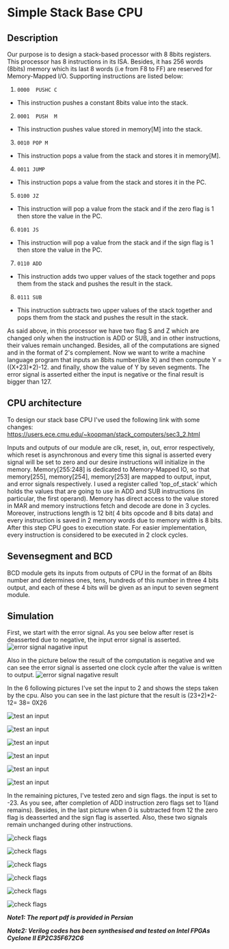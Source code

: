 # Simple Stack Base CPU

## Description

Our purpose is to design a stack-based processor with 8 8bits registers. This processor has 8 instructions in its ISA. Besides, it has 256 words (8bits) memory which its last 8 words (i.e from F8 to FF) are reserved for Memory-Mapped I/O. 
Supporting instructions are listed below:

1. `0000  PUSHC C`
  - This instruction pushes a constant 8bits value into the stack.

2. `0001  PUSH  M`
 - This instruction pushes value stored in memory[M] into the stack.

3. `0010 POP M`
 - This instruction pops a value from the stack and stores it in memory[M].

4. `0011 JUMP`
 - This instruction pops a value from the stack and stores it in the PC.

5. `0100 JZ`
 - This instruction will pop a value from the stack and if the zero flag is 1 then store the value in the PC.

6. `0101 JS`
 - This instruction will pop a value from the stack and if the sign flag is 1 then store the value in the PC.

7. `0110 ADD`
 - This instruction adds two upper values of the stack together and pops them from the stack and pushes the result in the stack.

8. `0111 SUB`
- This instruction subtracts two upper values of the stack together and pops them from the stack and pushes the result in the stack.

As said above, in this processor we have two flag S and Z which are changed only when the instruction is ADD or SUB, and in other instructions, their values remain unchanged.
Besides, all of the computations are signed and in the format of 2's complement. 
Now we want to write a machine language program that inputs an 8bits number(like X) and then compute Y = ((X+23)\*2)-12. and finally, show the value of Y by seven segments.
The error signal is asserted either the input is negative or the final result is bigger than 127. 

## CPU architecture 

To design our stack base CPU I've used the following link with some changes:
‫‪https://users.ece.cmu.e‬‬du/~koopman/stack_computers/sec3_2.html‬‬

Inputs and outputs of our module are clk, reset, in, out, error respectively, which reset is asynchronous and every time this signal is asserted every signal will be set to zero and our desire instructions will initialize in the memory. Memory[255:248] is dedicated to Memory-Mapped IO, so that memory[255], memory[254], memory[253] are mapped to output, input, and error signals respectively.
I used a register called 'top_of_stack' which holds the values that are going to use in ADD and SUB instructions (in particular, the first operand).
Memory has direct access to the value stored in MAR and memory instructions fetch and decode are done in 3 cycles. Moreover, instructions length is 12 bit( 4 bits opcode and 8 bits data) and every instruction is saved in 2 memory words due to memory width is 8 bits. After this step CPU goes to execution state. For easier implementation, every instruction is considered to be executed in 2 clock cycles.

## Sevensegment and BCD

BCD module gets its inputs from outputs of CPU in the format of an 8bits number and determines ones, tens, hundreds of this number in three 4 bits output, and each of these 4 bits will be given as an input to seven segment module.

## Simulation

First, we start with the error signal. As you see below after reset is deasserted due to negative, the input error signal is asserted.
![error signal nagative input](https://github.com/sepehrMSP/digital-system-design-laboratory/tree/master/StackBasedCPU/images/cpu1.JPG)

Also in the picture below the result of the computation is negative and we can see the error signal is asserted one clock cycle after the value is written to output.
![error signal nagative result](https://github.com/sepehrMSP/digital-system-design-laboratory/tree/master/StackBasedCPU/images/cpu2.JPG)

In the 6 following pictures I've set the input to 2 and shows the steps taken by the cpu. Also you can see in the last picture that the result is (23+2)\*2-12= 38= 0X26

![test an input](https://github.com/sepehrMSP/digital-system-design-laboratory/tree/master/StackBasedCPU/images/cpu3.JPG)

![test an input](https://github.com/sepehrMSP/digital-system-design-laboratory/tree/master/StackBasedCPU/images/cpu4.JPG)

![test an input](https://github.com/sepehrMSP/digital-system-design-laboratory/tree/master/StackBasedCPU/images/cpu5.JPG)

![test an input](https://github.com/sepehrMSP/digital-system-design-laboratory/tree/master/StackBasedCPU/images/cpu6.JPG)

![test an input](https://github.com/sepehrMSP/digital-system-design-laboratory/tree/master/StackBasedCPU/images/cpu7.JPG)

![test an input](https://github.com/sepehrMSP/digital-system-design-laboratory/tree/master/StackBasedCPU/images/cpu8.JPG)

In the remaining pictures, I've tested zero and sign flags. the input is set to -23. As you see, after completion of ADD instruction zero flags set to 1(and remains). Besides, in the last picture when 0 is subtracted from 12 the zero flag is deasserted and the sign flag is asserted. Also, these two signals remain unchanged during other instructions.

![check flags](https://github.com/sepehrMSP/digital-system-design-laboratory/tree/master/StackBasedCPU/images/cpu9.JPG)

![check flags](https://github.com/sepehrMSP/digital-system-design-laboratory/tree/master/StackBasedCPU/images/cpu10.JPG)

![check flags](https://github.com/sepehrMSP/digital-system-design-laboratory/tree/master/StackBasedCPU/images/cpu11.JPG)

![check flags](https://github.com/sepehrMSP/digital-system-design-laboratory/tree/master/StackBasedCPU/images/cpu12.JPG)

![check flags](https://github.com/sepehrMSP/digital-system-design-laboratory/tree/master/StackBasedCPU/images/cpu13.JPG)

![check flags](https://github.com/sepehrMSP/digital-system-design-laboratory/tree/master/StackBasedCPU/images/cpu14.JPG)

***Note1: The report pdf is provided in Persian***

***Note2: Verilog codes has been synthesised and tested on Intel FPGAs Cyclone II EP2C35F672C6***
